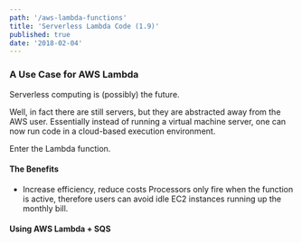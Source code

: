 ```yaml
---
path: '/aws-lambda-functions'
title: 'Serverless Lambda Code (1.9)'
published: true
date: '2018-02-04'
---
```


### A Use Case for AWS Lambda
Serverless computing is (possibly) the future.

Well, in fact there are still servers, but they are abstracted away from the AWS user. Essentially instead of running a virtual machine server, one can now run code in a cloud-based execution environment.

Enter the Lambda function.

#### The Benefits
- Increase efficiency, reduce costs
Processors only fire when the function is active, therefore users can avoid idle EC2 instances running up the monthly bill.


#### Using AWS Lambda + SQS

